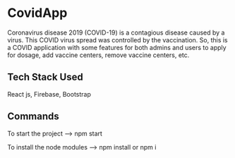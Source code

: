 # CovidApp
 
Coronavirus disease 2019 (COVID-19) is a contagious disease caused by a virus. This COVID virus spread was controlled by the vaccination. So, this is a COVID application with some features for both admins and users to apply for dosage, add vaccine centers, remove vaccine centers, etc.


Tech Stack Used
---------------

React js, Firebase, Bootstrap


Commands
--------

To start the project          -->  npm start

To install the node modules   -->  npm install or npm i
